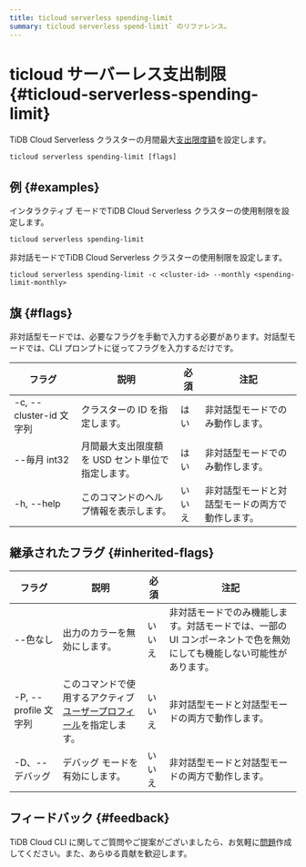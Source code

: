 ```yaml
---
title: ticloud serverless spending-limit
summary: ticloud serverless spend-limit` のリファレンス。
---
```


# ticloud サーバーレス支出制限 {#ticloud-serverless-spending-limit}

TiDB Cloud Serverless クラスターの月間最大[支出限度額](/tidb-cloud/manage-serverless-spend-limit.md)を設定します。

```shell
ticloud serverless spending-limit [flags]
```

## 例 {#examples}

インタラクティブ モードでTiDB Cloud Serverless クラスターの使用制限を設定します。

```shell
ticloud serverless spending-limit
```

非対話モードでTiDB Cloud Serverless クラスターの使用制限を設定します。

```shell
ticloud serverless spending-limit -c <cluster-id> --monthly <spending-limit-monthly>
```

## 旗 {#flags}

非対話型モードでは、必要なフラグを手動で入力する必要があります。対話型モードでは、CLI プロンプトに従ってフラグを入力するだけです。

| フラグ                  | 説明                          | 必須  | 注記                       |
| -------------------- | --------------------------- | --- | ------------------------ |
| -c, --cluster-id 文字列 | クラスターの ID を指定します。           | はい  | 非対話型モードでのみ動作します。         |
| --毎月 int32           | 月間最大支出限度額を USD セント単位で指定します。 | はい  | 非対話型モードでのみ動作します。         |
| -h, --help           | このコマンドのヘルプ情報を表示します。         | いいえ | 非対話型モードと対話型モードの両方で動作します。 |

## 継承されたフラグ {#inherited-flags}

| フラグ               | 説明                                                                             | 必須  | 注記                                                           |
| ----------------- | ------------------------------------------------------------------------------ | --- | ------------------------------------------------------------ |
| --色なし             | 出力のカラーを無効にします。                                                                 | いいえ | 非対話モードでのみ機能します。対話モードでは、一部の UI コンポーネントで色を無効にしても機能しない可能性があります。 |
| -P, --profile 文字列 | このコマンドで使用するアクティブ[ユーザープロフィール](/tidb-cloud/cli-reference.md#user-profile)を指定します。 | いいえ | 非対話型モードと対話型モードの両方で動作します。                                     |
| -D、--デバッグ         | デバッグ モードを有効にします。                                                               | いいえ | 非対話型モードと対話型モードの両方で動作します。                                     |

## フィードバック {#feedback}

TiDB Cloud CLI に関してご質問やご提案がございましたら、お気軽に[問題](https://github.com/tidbcloud/tidbcloud-cli/issues/new/choose)作成してください。また、あらゆる貢献を歓迎します。
